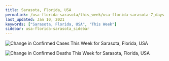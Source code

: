 ```yaml
---
title: Sarasota, Florida, USA
permalink: /usa-florida-sarasota/this_week/usa-florida-sarasota-7_days.html
last_updated: Jan 10, 2021
keywords: ["Sarasota, Florida, USA", "This Week"]
sidebar: usa-florida-sarasota_sidebar
---
```


![Change in Confirmed Cases This Week for Sarasota, Florida, USA](/covid_tracker/images/graphs/usa-florida-sarasota-delta_confirmed-7_days_graph.png)

![Change in Confirmed Deaths This Week for Sarasota, Florida, USA](/covid_tracker/images/graphs/usa-florida-sarasota-delta_deaths-7_days_graph.png)
